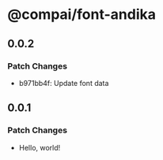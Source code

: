 # @compai/font-andika

## 0.0.2

### Patch Changes

- b971bb4f: Update font data

## 0.0.1

### Patch Changes

- Hello, world!
